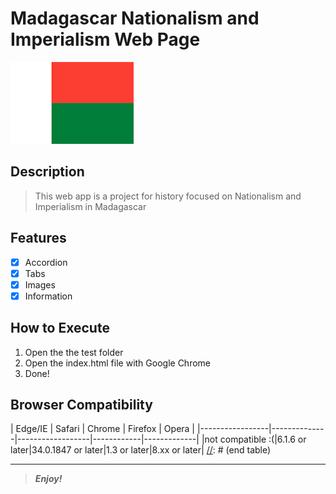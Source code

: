 <!-- 

.___  ___.      ___       _______       ___       _______      ___           _______.  ______     ___      .______      
|   \/   |     /   \     |       \     /   \     /  _____|    /   \         /       | /      |   /   \     |   _  \     
|  \  /  |    /  ^  \    |  .--.  |   /  ^  \   |  |  __     /  ^  \       |   (----`|  ,----'  /  ^  \    |  |_)  |    
|  |\/|  |   /  /_\  \   |  |  |  |  /  /_\  \  |  | |_ |   /  /_\  \       \   \    |  |      /  /_\  \   |      /     
|  |  |  |  /  _____  \  |  '--'  | /  _____  \ |  |__| |  /  _____  \  .----)   |   |  `----./  _____  \  |  |\  \----.
|__|  |__| /__/     \__\ |_______/ /__/     \__\ \______| /__/     \__\ |_______/     \______/__/     \__\ | _| `._____|
                                                                                                                        

-->

# Madagascar Nationalism and Imperialism Web Page

![Madagascar Flag](images/madagascar_flag_2.png "Madagascar Flag")


## Description

> This web app is a project for history focused on Nationalism and Imperialism in Madagascar 

## Features

- [x] Accordion
- [x] Tabs
- [x] Images
- [x] Information

## How to Execute

1. Open the the test folder
2. Open the index.html file with Google Chrome
3. Done!

Browser Compatibility
---------------------

[//]: # (start table)
|     Edge/IE     |    Safari    |      Chrome      |   Firefox  |    Opera    |
|-----------------|--------------|------------------|------------|-------------|
|not compatible :(|6.1.6 or later|34.0.1847 or later|1.3 or later|8.xx or later|
[//]: # (end table)

________

> **_Enjoy!_**